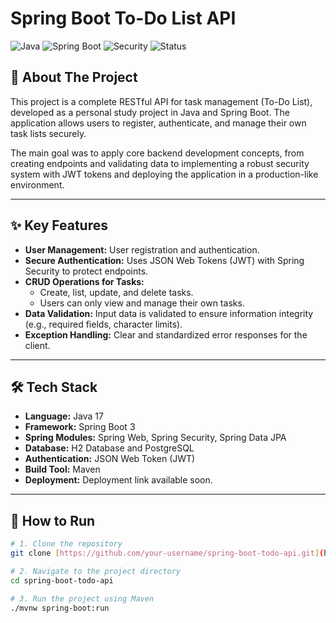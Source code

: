 # Spring Boot To-Do List API

![Java](https://img.shields.io/badge/Java-17-blue)
![Spring Boot](https://img.shields.io/badge/Spring%20Boot-3.3.x-brightgreen)
![Security](https://img.shields.io/badge/Security-JWT-purple)
![Status](https://img.shields.io/badge/Status-Completed-blue)

## 🎯 About The Project

This project is a complete RESTful API for task management (To-Do List), developed as a personal study project in Java and Spring Boot. The application allows users to register, authenticate, and manage their own task lists securely.

The main goal was to apply core backend development concepts, from creating endpoints and validating data to implementing a robust security system with JWT tokens and deploying the application in a production-like environment.

---

## ✨ Key Features

-   **User Management:** User registration and authentication.
-   **Secure Authentication:** Uses JSON Web Tokens (JWT) with Spring Security to protect endpoints.
-   **CRUD Operations for Tasks:**
    -   Create, list, update, and delete tasks.
    -   Users can only view and manage their own tasks.
-   **Data Validation:** Input data is validated to ensure information integrity (e.g., required fields, character limits).
-   **Exception Handling:** Clear and standardized error responses for the client.

---

## 🛠️ Tech Stack

-   **Language:** Java 17
-   **Framework:** Spring Boot 3
-   **Spring Modules:** Spring Web, Spring Security, Spring Data JPA
-   **Database:** H2 Database and PostgreSQL
-   **Authentication:** JSON Web Token (JWT)
-   **Build Tool:** Maven
-   **Deployment:** Deployment link available soon.

---

## 🚀 How to Run

```bash
# 1. Clone the repository
git clone [https://github.com/your-username/spring-boot-todo-api.git](https://github.com/your-username/spring-boot-todo-api.git)

# 2. Navigate to the project directory
cd spring-boot-todo-api

# 3. Run the project using Maven
./mvnw spring-boot:run
